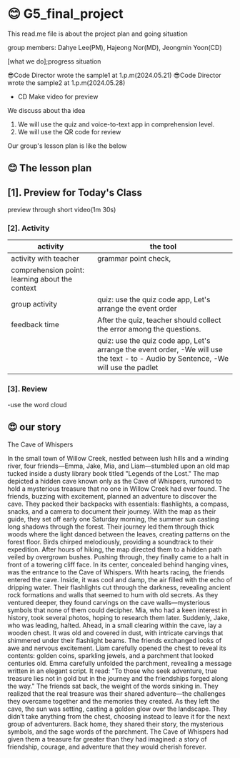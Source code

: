 # 😊 G5_final_project 

This read.me file is about the project plan and going situation

group members: Dahye Lee(PM), Hajeong Nor(MD), Jeongmin Yoon(CD)

[what we do];progress situation

😎Code Director wrote the sample1 at 1.p.m(2024.05.21)
😎Code Director wrote the sample2 at 1.p.m(2024.05.28)
+ CD Make video for preview

We discuss about tha idea

1) We will use the quiz and voice-to-text app in comprehension level.
2) We will use the QR code for review
   
Our group's lesson plan is like the below
## 😊 The lesson plan

## [1]. Preview for Today's Class  
preview through short video(1m 30s) 

### [2]. Activity

| activity | the tool | 
|------| --------------------------------|
| activity with teacher | grammar point check, 
comprehension point: learning about the context  |
| group activity | quiz: use the quiz code app, Let's arrange the event order |
| feedback time | After the quiz, teacher should collect the error among the questions.  |
|  | quiz: use the quiz code app, Let's arrange the event order, -We will use the text - to - Audio by Sentence, -We will use the padlet |

### [3]. Review

-use the word cloud

## 😍 our story
   
The Cave of Whispers

In the small town of Willow Creek, nestled between lush hills and a winding river, four friends—Emma, Jake, Mia, and Liam—stumbled upon an old map tucked inside a dusty library book titled "Legends of the Lost." The map depicted a hidden cave known only as the Cave of Whispers, rumored to hold a mysterious treasure that no one in Willow Creek had ever found.
The friends, buzzing with excitement, planned an adventure to discover the cave. They packed their backpacks with essentials: flashlights, a compass, snacks, and a camera to document their journey. With the map as their guide, they set off early one Saturday morning, the summer sun casting long shadows through the forest.
Their journey led them through thick woods where the light danced between the leaves, creating patterns on the forest floor. Birds chirped melodiously, providing a soundtrack to their expedition. After hours of hiking, the map directed them to a hidden path veiled by overgrown bushes. Pushing through, they finally came to a halt in front of a towering cliff face. In its center, concealed behind hanging vines, was the entrance to the Cave of Whispers.
With hearts racing, the friends entered the cave. Inside, it was cool and damp, the air filled with the echo of dripping water. Their flashlights cut through the darkness, revealing ancient rock formations and walls that seemed to hum with old secrets.
As they ventured deeper, they found carvings on the cave walls—mysterious symbols that none of them could decipher. Mia, who had a keen interest in history, took several photos, hoping to research them later.
Suddenly, Jake, who was leading, halted. Ahead, in a small clearing within the cave, lay a wooden chest. It was old and covered in dust, with intricate carvings that shimmered under their flashlight beams. The friends exchanged looks of awe and nervous excitement. Liam carefully opened the chest to reveal its contents: golden coins, sparkling jewels, and a parchment that looked centuries old.
Emma carefully unfolded the parchment, revealing a message written in an elegant script. It read: "To those who seek adventure, true treasure lies not in gold but in the journey and the friendships forged along the way."
The friends sat back, the weight of the words sinking in. They realized that the real treasure was their shared adventure—the challenges they overcame together and the memories they created.
As they left the cave, the sun was setting, casting a golden glow over the landscape. They didn’t take anything from the chest, choosing instead to leave it for the next group of adventurers. Back home, they shared their story, the mysterious symbols, and the sage words of the parchment. The Cave of Whispers had given them a treasure far greater than they had imagined: a story of friendship, courage, and adventure that they would cherish forever.
